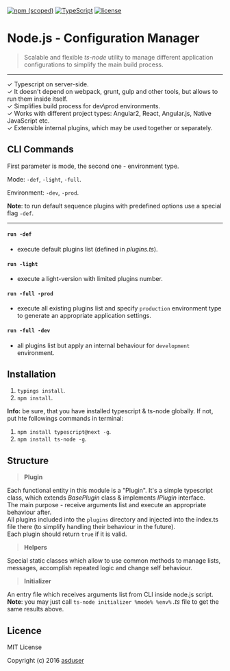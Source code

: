 [![npm (scoped)](https://img.shields.io/npm/v/@cycle/core.svg)]()
[![TypeScript](https://badges.frapsoft.com/typescript/version/typescript-next.svg?v=101)](https://github.com/ellerbrock/typescript-badges/)
[![license](https://img.shields.io/github/license/mashape/apistatus.svg)]()

# Node.js - Configuration Manager

> Scalable and flexible *ts-node* utility to manage different application configurations to simplify the main build process.

---

✓ Typescript on server-side.<br/>
✓ It doesn't depend on webpack, grunt, gulp and other tools, but allows to run them inside itself.<br/>
✓ Simplifies build process for dev\prod environments.<br/>
✓ Works with different project types: Angular2, React, Angular.js, Native JavaScript etc.<br/>
✓ Extensible internal plugins, which may be used together or separately.

## CLI Commands

First parameter is mode, the second one - environment type.

Mode: `-def`, `-light`, `-full`.

Environment: `-dev`, `-prod`.

**Note**: to run default sequence plugins with predefined options use a special flag `-def`.

---

#### `run -def`
- execute default plugins list (defined in *plugins.ts*).

#### `run -light`
- execute a light-version with limited plugins number.

#### `run -full -prod`
- execute all existing plugins list and specify `production` environment type to generate an appropriate application settings.

#### `run -full -dev`
- all plugins list but apply an internal behaviour for `development` environment.
  
## Installation

1. `typings install`.
2. `npm install`.

**Info:** be sure, that you have installed typescript & ts-node globally. If not, put hte followings commands in terminal:

1. `npm install typescript@next -g`.
2. `npm install ts-node -g`.  

## Structure

> **Plugin**

Each functional entity in this module is a "Plugin". It's a simple typescript class, which extends *BasePlugin* class & implements *IPlugin* interface.<br/>
The main purpose - receive arguments list and execute an appropriate behaviour after.<br/>
All plugins included into the `plugins` directory and injected into the index.ts file there (to simplify handling their behaviour in the future).<br/>
Each plugin should return `true` if it is valid.

> **Helpers**

Special static classes which allow to use common methods to manage lists, messages, accomplish repeated logic and change self behaviour.

> **Initializer**

An entry file which receives arguments list from CLI inside node.js script.<br/>
**Note**: you may just call `ts-node initializer %mode% %env%` *.ts* file to get the same results above. 

## Licence

MIT License

Copyright (c) 2016 [asduser](https://github.com/asduser)